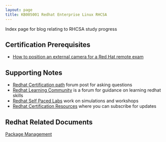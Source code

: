 ```yaml
---
layout: page
title: KB005001 Redhat Enterprise Linux RHCSA
---
```


Index page for blog relating to RHCSA study progress

## Certification Prerequisites

* [How to position an external camera for a Red Hat remote exam](https://learn.redhat.com/t5/Certification-Resources/How-to-position-an-external-camera-for-a-Red-Hat-remote-exam/ba-p/17444?attachment-id=67)

## Supporting Notes

* [Redhat Certification path](https://learn.redhat.com/t5/Skills-Paths/Skills-paths-for-Red-Hat-Enterprise-Linux/ba-p/22444) forum post for asking questions
* [Redhat Learning Community](https://learn.redhat.com/) is a forum for guidance on learning redhat skills
* [Redhat Self Paced Labs](https://lab.redhat.com) work on simulations and workshops
* [Redhat Certification Resources](https://learn.redhat.com/t5/Certification-Resources/bg-p/certification_resources) where you can subscribe for updates

## Redhat Related Documents

[Package Management](https://niksheridan.github.io/appendices/KB005002_rhel_package_mgmt.html)